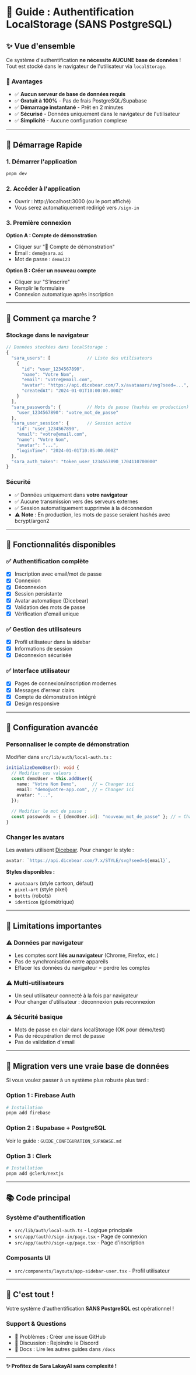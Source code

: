 # 🚀 Guide : Authentification LocalStorage (SANS PostgreSQL)

## ✨ **Vue d'ensemble**

Ce système d'authentification **ne nécessite AUCUNE base de données** ! Tout est stocké dans le navigateur de l'utilisateur via `localStorage`.

### 🎯 **Avantages**
- ✅ **Aucun serveur de base de données requis**
- ✅ **Gratuit à 100%** - Pas de frais PostgreSQL/Supabase
- ✅ **Démarrage instantané** - Prêt en 2 minutes
- ✅ **Sécurisé** - Données uniquement dans le navigateur de l'utilisateur
- ✅ **Simplicité** - Aucune configuration complexe

---

## 🚦 **Démarrage Rapide**

### 1. **Démarrer l'application**
```bash
pnpm dev
```

### 2. **Accéder à l'application**
- Ouvrir : http://localhost:3000 (ou le port affiché)
- Vous serez automatiquement redirigé vers `/sign-in`

### 3. **Première connexion**
**Option A : Compte de démonstration**
- Cliquer sur "🎯 Compte de démonstration"
- Email : `demo@sara.ai`
- Mot de passe : `demo123`

**Option B : Créer un nouveau compte**
- Cliquer sur "S'inscrire"
- Remplir le formulaire
- Connexion automatique après inscription

---

## 💾 **Comment ça marche ?**

### **Stockage dans le navigateur**
```javascript
// Données stockées dans localStorage :
{
  "sara_users": [              // Liste des utilisateurs
    {
      "id": "user_1234567890",
      "name": "Votre Nom",
      "email": "votre@email.com",
      "avatar": "https://api.dicebear.com/7.x/avataaars/svg?seed=...",
      "createdAt": "2024-01-01T10:00:00.000Z"
    }
  ],
  "sara_passwords": {          // Mots de passe (hashés en production)
    "user_1234567890": "votre_mot_de_passe"
  },
  "sara_user_session": {       // Session active
    "id": "user_1234567890",
    "email": "votre@email.com",
    "name": "Votre Nom",
    "avatar": "...",
    "loginTime": "2024-01-01T10:05:00.000Z"
  },
  "sara_auth_token": "token_user_1234567890_1704110700000"
}
```

### **Sécurité**
- ✅ Données uniquement dans **votre navigateur**
- ✅ Aucune transmission vers des serveurs externes
- ✅ Session automatiquement supprimée à la déconnexion
- ⚠️ **Note** : En production, les mots de passe seraient hashés avec bcrypt/argon2

---

## 📱 **Fonctionnalités disponibles**

### ✅ **Authentification complète**
- [x] Inscription avec email/mot de passe
- [x] Connexion
- [x] Déconnexion
- [x] Session persistante
- [x] Avatar automatique (Dicebear)
- [x] Validation des mots de passe
- [x] Vérification d'email unique

### ✅ **Gestion des utilisateurs**
- [x] Profil utilisateur dans la sidebar
- [x] Informations de session
- [x] Déconnexion sécurisée

### ✅ **Interface utilisateur**
- [x] Pages de connexion/inscription modernes
- [x] Messages d'erreur clairs
- [x] Compte de démonstration intégré
- [x] Design responsive

---

## 🔧 **Configuration avancée**

### **Personnaliser le compte de démonstration**
Modifier dans `src/lib/auth/local-auth.ts` :
```typescript
initializeDemoUser(): void {
  // Modifier ces valeurs :
  const demoUser = this.addUser({
    name: "Votre Nom Demo",      // ← Changer ici
    email: "demo@votre-app.com", // ← Changer ici
    avatar: "...",
  });
  
  // Modifier le mot de passe :
  const passwords = { [demoUser.id]: "nouveau_mot_de_passe" }; // ← Changer ici
}
```

### **Changer les avatars**
Les avatars utilisent [Dicebear](https://dicebear.com/). Pour changer le style :
```typescript
avatar: `https://api.dicebear.com/7.x/STYLE/svg?seed=${email}`,
```

**Styles disponibles :**
- `avataaars` (style cartoon, défaut)
- `pixel-art` (style pixel)
- `bottts` (robots)
- `identicon` (géométrique)

---

## 🚨 **Limitations importantes**

### ⚠️ **Données par navigateur**
- Les comptes sont **liés au navigateur** (Chrome, Firefox, etc.)
- Pas de synchronisation entre appareils
- Effacer les données du navigateur = perdre les comptes

### ⚠️ **Multi-utilisateurs**
- Un seul utilisateur connecté à la fois par navigateur
- Pour changer d'utilisateur : déconnexion puis reconnexion

### ⚠️ **Sécurité basique**
- Mots de passe en clair dans localStorage (OK pour démo/test)
- Pas de récupération de mot de passe
- Pas de validation d'email

---

## 🔄 **Migration vers une vraie base de données**

Si vous voulez passer à un système plus robuste plus tard :

### **Option 1 : Firebase Auth**
```bash
# Installation
pnpm add firebase
```

### **Option 2 : Supabase + PostgreSQL**
Voir le guide : `GUIDE_CONFIGURATION_SUPABASE.md`

### **Option 3 : Clerk**
```bash
# Installation
pnpm add @clerk/nextjs
```

---

## 📚 **Code principal**

### **Système d'authentification**
- `src/lib/auth/local-auth.ts` - Logique principale
- `src/app/(auth)/sign-in/page.tsx` - Page de connexion
- `src/app/(auth)/sign-up/page.tsx` - Page d'inscription

### **Composants UI**
- `src/components/layouts/app-sidebar-user.tsx` - Profil utilisateur

---

## 🎉 **C'est tout !**

Votre système d'authentification **SANS PostgreSQL** est opérationnel !

### **Support & Questions**
- 📧 Problèmes : Créer une issue GitHub
- 💬 Discussion : Rejoindre le Discord
- 📖 Docs : Lire les autres guides dans `/docs`

---

**✨ Profitez de Sara LakayAI sans complexité !** 